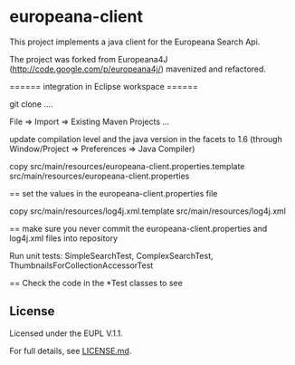 europeana-client
================

This project implements a java client for the Europeana Search Api.

The project was forked from Europeana4J (http://code.google.com/p/europeana4j/) mavenized and refactored.

====== integration in Eclipse workspace ======

git clone ....

File => Import => Existing Maven Projects ...

update compilation level and the java version in the facets to 1.6 (through Window/Project => Preferences => Java Compiler) 

copy src/main/resources/europeana-client.properties.template src/main/resources/europeana-client.properties

== set the values in the europeana-client.properties file

copy src/main/resources/log4j.xml.template src/main/resources/log4j.xml

== make sure you never commit the europeana-client.properties and log4j.xml files into repository

Run unit tests: SimpleSearchTest, ComplexSearchTest, ThumbnailsForCollectionAccessorTest

== Check the code in the *Test classes to see  

## License

Licensed under the EUPL V.1.1.

For full details, see [LICENSE.md](LICENSE.md).
